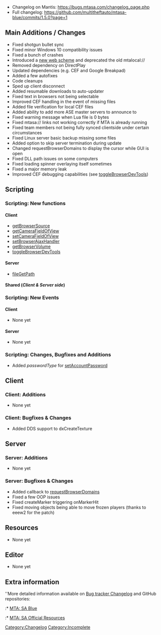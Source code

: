 -   Changelog on Mantis: <https://bugs.mtasa.com/changelog_page.php>
-   Full changelog: <https://github.com/multitheftauto/mtasa-blue/commits/1.5.0?page=1>

Main Additions / Changes
------------------------

-   Fixed shotgun bullet sync
-   Fixed minor Windows 10 compatibility issues
-   Fixed a bunch of crashes
-   Introduced a [new web scheme](/docs/Local_Scheme_Handler.md "wikilink") and deprecated the old mtalocal://
-   Removed dependency on DirectPlay
-   Updated dependencies (e.g. CEF and Google Breakpad)
-   Added a few autofixes
-   Code cleanups
-   Sped up client disconnect
-   Added resumable downloads to auto-updater
-   Fixed text in browsers not being selectable
-   Improved CEF handling in the event of missing files
-   Added file verification for local CEF files
-   Added ability to add more ASE master servers to announce to
-   Fixed warning message when Lua file is 0 bytes
-   Fixed mtasa:// links not working correctly if MTA is already running
-   Fixed team members not being fully synced clientside under certain circumstances
-   Fixed Linux server basic backup missing some files
-   Added option to skip server termination during update
-   Changed requestBrowserDomains to display the cursor while GUI is open
-   Fixed DLL path issues on some computers
-   Fixed loading spinner overlaying itself sometimes
-   Fixed a major memory leak
-   Improved CEF debugging capabilities (see [toggleBrowserDevTools](/docs/toggleBrowserDevTools.md "wikilink"))

Scripting
---------

### Scripting: New functions

#### Client

-   [getBrowserSource](/docs/getBrowserSource.md "wikilink")
-   [getCameraFieldOfView](/docs/getCameraFieldOfView.md "wikilink")
-   [setCameraFieldOfView](/docs/setCameraFieldOfView.md "wikilink")
-   [setBrowserAjaxHandler](/docs/setBrowserAjaxHandler.md "wikilink")
-   [getBrowserVolume](/docs/getBrowserVolume.md "wikilink")
-   [toggleBrowserDevTools](/docs/toggleBrowserDevTools.md "wikilink")

#### Server

-   [fileGetPath](/docs/fileGetPath.md "wikilink")

#### Shared (*Client & Server side*)

### Scripting: New Events

#### Client

-   None yet

#### Server

-   None yet

### Scripting: Changes, Bugfixes and Additions

-   Added *passwordType* for [setAccountPassword](/docs/setAccountPassword.md "wikilink")

Client
------

### Client: Additions

-   None yet

### Client: Bugfixes & Changes

-   Added DDS support to dxCreateTexture

Server
------

### Server: Additions

-   None yet

### Server: Bugfixes & Changes

-   Added callback to [requestBrowserDomains](/docs/requestBrowserDomains.md "wikilink")
-   Fixed a few OOP issues
-   Fixed createMarker triggering onMarkerHit
-   Fixed moving objects being able to move frozen players (thanks to eeew2 for the patch)

Resources
---------

-   None yet

Editor
------

-   None yet

Extra information
-----------------

''More detailed information available on [Bug tracker Changelog](https://bugs.multitheftauto.com/changelog_page.php) and GitHub repositories:

:\* [MTA: SA Blue](https://github.com/multitheftauto/mtasa-blue)

:\* [MTA: SA Official Resources](https://github.com/multitheftauto/mtasa-resources)

[Category:Changelog](/docs/Category:Changelog.md "wikilink") [Category:Incomplete](/Category:Incomplete.md "wikilink")
